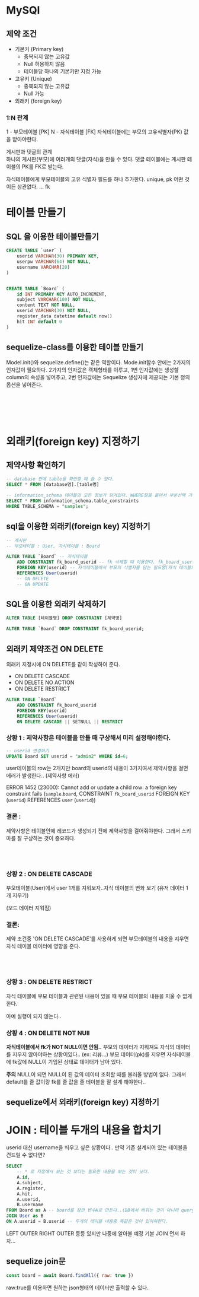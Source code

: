 # MySQl

## 제약 조건

-   기본키 (Primary key)
    -   중복되지 않는 고유값
    -   Null 허용하지 않음
    -   테이블당 하나의 기본키만 지정 가능
-   고유키 (Unique)
    -   중복되지 않는 고유값
    -   Null 가능
-   외래키 (foreign key)

### 1:N 관계

1 - 부모테이블 [PK]
N - 자식테이블 [FK]
자식테이블에는 부모의 고유식별자(PK) 값을 받아야한다.

게시판과 댓글의 관계  
하나의 게시판(부모)에 여러개의 댓글(자식)을 만들 수 있다.
댓글 테이블에는 게시판 테이블의 PK를 FK로 받는다.

자식테이블에게 부모테이블의 고유 식별자 필드를 하나 추가한다.
unique, pk 어떤 것이든 상관없다. ... fk

# 테이블 만들기

## SQL 을 이용한 테이블만들기

```sql
CREATE TABLE `user` (
    userid VARCHAR(30) PRIMARY KEY,
    userpw VARCHAR(64) NOT NULL,
    username VARCHAR(20)
)


CREATE TABLE `Board` (
    id INT PRIMARY KEY AUTO_INCREMENT,
    subject VARCHAR(100) NOT NULL,
    content TEXT NOT NULL,
    userid VARCHAR(30) NOT NULL,
    register_data datetime default now()
    hit INT default 0
)
```

## sequelize-class를 이용한 테이블 만들기

<!-- user.model.js || board.model.js -->

Model.init()와 sequelize.define()는 같은 역할이다.
Mode.init함수 안에는 2가지의 인자값이 필요하다.
2가지의 인자값은 객체형태를 이루고, 1번 인자값에는 생성할 column의 속성을 넣어주고,
2번 인자값에는 Sequelize 생성자에 제공되는 기본 정의 옵션을 넣어준다.

</br>
</br>
</br>
</br>

# 외래키(foreign key) 지정하기

## 제약사항 확인하기

```sql
-- database 안에 table을 확인할 때 쓸 수 있다.
SELECT * FROM [database명].[table명]

-- information_schema 테이블의 모든 정보가 담겨있다. WHERE절을 붙여서 부분선택 가능
SELECT * FROM information_schema.table_constraints
WHERE TABLE_SCHEMA = "samples";
```

## sql을 이용한 외래키(foreign key) 지정하기

```sql
-- 게시판
-- 부모테이블 : User, 자식테이블 : Board

ALTER TABLE `Board` -- 자식테이블
    ADD CONSTRAINT fk_board_userid -- fk 삭제할 때 이용한다. fk_board_userid는 변수명 같은 느낌(제약명)
    FOREIGN KEY(userid) -- 자식테이블에서 부모의 식별자를 담는 필드명(자식 테이블의 외래키)
    REFERENCES User(userid)
    -- ON DELETE
    -- ON UPDATE
```

## SQL을 이용한 외래키 삭제하기

```sql
ALTER TABLE [테이블명] DROP CONSTRAINT [제약명]

ALTER TABLE `Board` DROP CONSTRAINT fk_board_userid;
```

## 외래키 제약조건 ON DELETE

외래키 지정시에 ON DELETE를 같이 작성하여 준다.

-   ON DELETE CASCADE
-   ON DELETE NO ACTION
-   ON DELETE RESTRICT

```sql
ALTER TABLE `Board`
    ADD CONSTRAINT fk_board_userid
    FOREIGN KEY(userid)
    REFERENCES User(userid)
    ON DELETE CASCADE || SETNULL || RESTRICT
```

### 상황 1 : 제약사항은 테이블을 만들 때 구상해서 미리 설정해야한다.

```sql
-- userid 변경하기
UPDATE Board SET userid = "admin2" WHERE id=6;
```

user테이블의 row는 2개지만 board의 userid의 내용이 3가지여서 제약사항을 걸면 에러가 발생한다.. (제약사항 에러)

ERROR 1452 (23000): Cannot add or update a child row: a foreign key constraint fails (`sample`.`board`, CONSTRAINT `fk_board_userid` FOREIGN KEY (`userid`) REFERENCES `user` (`userid`))

### 결론 :

제약사항은 테이블안에 레코드가 생성되기 전에 제약사항을 걸어줘야한다. 그래서 스키마를 잘 구상하는 것이 중요하다.
</br>
</br>
</br>
</br>

### 상황 2 : ON DELETE CASCADE

부모테이블(User)에서 user 1개를 지워보자..자식 테이블의 변화 보기
(유저 데이터 1개 지우기)

(보드 데이터 지워짐)

### 결론:

제약 조건중 'ON DELETE CASCADE'를 사용하게 되면 부모테이블의 내용을 지우면 자식 테이블 데이터에 영향을 준다.
</br>
</br>
</br>
</br>

### 상황 3 : ON DELETE RESTRICT

자식 테이블에 부모 테이블과 관련된 내용이 있을 때 부모 테이블의 내용을 지울 수 없게 한다.

아예 실행이 되지 않는다..

### 상황 4 : ON DELETE NOT NUll

**자식테이블에서 fk가 NOT NULL이면 안됨..**
부모의 데이터가 지워져도 자식의 데이터를 지우지 않아야하는 상황이있다..
(ex: 리뷰...)
부모 데이터(pk)를 지우면 자식테이블에 fk값에 NULL이 기입된 상태로 데이터가 남아 있다.

**주의**
NULL이 되면 NULL이 된 값의 데이터 조회할 때를 불러올 방법이 없다. 그래서 default를 줄 값이랑 fk를 줄 값을 줄 테이블을 잘 설계 해야한다..

## sequelize에서 외래키(foreign key) 지정하기

# JOIN : 테이블 두개의 내용을 합치기

userid 대신 username을 띄우고 싶은 상황이다..
만약 기존 설계되어 있는 테이블을 건드릴 수 없다면?

```sql
SELECT
    -- * 로 지정해서 보는 것 보다는 필요한 내용을 보는 것이 낫다.
    A.id,
    A.subject,
    A.register,
    A.hit,
    A.userid,
    B.username
FROM Board as A -- board를 잠깐 변수A로 만든다..(DB에서 바뀌는 것이 아니라 query문 안에서만..)
JOIN User as B
ON A.userid = B.userid -- 두개의 테이블 내용중 똑같은 것이 있어야한다.
```

LEFT OUTER
RIGHT OUTER 등등 있지만 나중에 알아볼 예정 기본 JOIN 먼저 하자...

## sequelize join문

```js
const board = await Board.findAll({ raw: true })
```

raw:true를 이용하면 원하는 json형태의 데이터만 출력할 수 있다.
